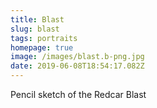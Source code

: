 ```yaml
---
title: Blast
slug: blast
tags: portraits
homepage: true
image: /images/blast.b-png.jpg
date: 2019-06-08T18:54:17.082Z
---
```

Pencil sketch of the Redcar Blast

